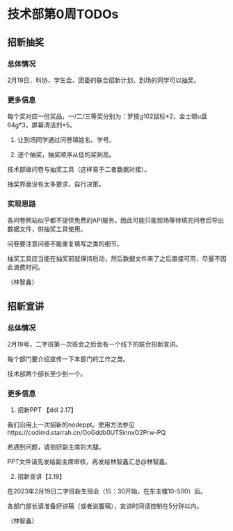 # 技术部第0周TODOs

## 招新抽奖

### 总体情况

2月19日，科协、学生会、团委的联合招新计划，到场的同学可以抽奖。

### 更多信息

每个奖对应一份奖品，一/二/三等奖分别为：罗技g102鼠标\*2，金士顿u盘64g\*3，屏幕清洁剂\*5。

1. 让到场同学通过问卷填姓名、学号。

2. 逐个抽奖，抽奖顺序从低的奖到高。

技术部做问卷与抽奖工具（这样易于二者数据对接）。

抽奖界面没有太多要求，自行决策。

### 实现思路

各问卷网站似乎都不提供免费的API服务。因此可能只能现场等待填完问卷后导出数据文件，供抽奖工具使用。

问卷要注意问卷不能重复填写之类的细节。

抽奖工具应当能在抽奖前就保持启动，然后数据文件来了之后直接可用，尽量不因此浪费时间。

（林智鑫）

## 招新宣讲

### 总体情况

2月19号，二字班第一次班会之后会有一个线下的联合招新宣讲。

每个部门要介绍宣传一下本部门的工作之类。

技术部两个部长至少到一个。

### 更多信息

1. 招新PPT 【ddl 2.17】

  我们沿用上一次招新的nodeppt。使用方法参见https://codimd.starrah.cn/OoGddb0UTSinnxO2Prw-PQ

  若遇到问题，请抱好副主席的大腿。

  PPT文件请先发给副主席审核，再发给林智鑫汇总@林智鑫。

2. 招新宣讲【2.19】

  在2023年2月19日二字班新生班会（15：30开始，在东主楼10-500）后。

  各部门部长请准备好讲稿（或者说腹稿），宣讲时间请控制在5分钟以内。

  （林智鑫）